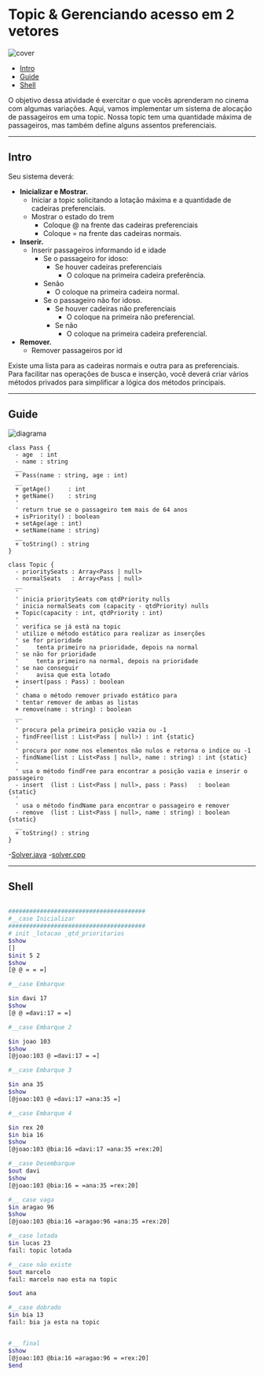 # Topic & Gerenciando acesso em 2 vetores

[](solver.cpp)

![cover](cover.jpg)

[](toc)

- [Intro](#intro)
- [Guide](#guide)
- [Shell](#shell)
[](toc)


O objetivo dessa atividade é exercitar o que vocês aprenderam no cinema com algumas variações. Aqui, vamos implementar um sistema de alocação de passageiros em uma topic. Nossa topic tem uma quantidade máxima de passageiros, mas também define alguns assentos preferenciais.

***

## Intro

Seu sistema deverá:

- **Inicializar e Mostrar.**
  - Iniciar a topic solicitando a lotação máxima e a quantidade de cadeiras preferenciais.
  - Mostrar o estado do trem
    - Coloque @ na frente das cadeiras preferenciais
    - Coloque = na frente das cadeiras normais.
- **Inserir.**
  - Inserir passageiros informando id e idade
    - Se o passageiro for idoso:
      - Se houver cadeiras preferenciais
        - O coloque na primeira cadeira preferência.
    - Senão
      - O coloque na primeira cadeira normal.
    - Se o passageiro não for idoso.
      - Se houver cadeiras não preferenciais
        - O coloque na primeira não preferencial.
      - Se não
        - O coloque na primeira cadeira preferencial.
- **Remover.**
  - Remover passageiros por id

Existe uma lista para as cadeiras normais e outra para as preferenciais. Para facilitar nas operações de busca e inserção, você deverá criar vários métodos privados para simplificar a lógica dos métodos principais.

***

## Guide

![diagrama](diagrama.png)

[](load)[](diagrama.puml)[](fenced:filter:plantuml)

```plantuml
class Pass {
  - age  : int
  - name : string
  __
  + Pass(name : string, age : int)
  __
  + getAge()     : int
  + getName()    : string
  '
  ' return true se o passageiro tem mais de 64 anos
  + isPriority() : boolean
  + setAge(age : int)
  + setName(name : string)
  __
  + toString() : string
}

class Topic {
  - prioritySeats : Array<Pass | null>
  - normalSeats   : Array<Pass | null>
  __
  '
  ' inicia prioritySeats com qtdPriority nulls
  ' inicia normalSeats com (capacity - qtdPriority) nulls
  + Topic(capacity : int, qtdPriority : int)
  '
  ' verifica se já está na topic
  ' utilize o método estático para realizar as inserções
  ' se for prioridade 
  '     tenta primeiro na prioridade, depois na normal
  ' se não for prioridade
  '     tenta primeiro na normal, depois na prioridade
  ' se nao conseguir
  '     avisa que esta lotado
  + insert(pass : Pass) : boolean
  ' 
  ' chama o método remover privado estático para 
  ' tentar remover de ambas as listas
  + remove(name : string) : boolean
  __
  '
  ' procura pela primeira posição vazia ou -1
  - findFree(list : List<Pass | null>) : int {static}
  '
  ' procura por nome nos elementos não nulos e retorna o indice ou -1 
  - findName(list : List<Pass | null>, name : string) : int {static}
  '
  ' usa o método findFree para encontrar a posição vazia e inserir o passageiro
  - insert  (list : List<Pass | null>, pass : Pass)   : boolean {static}
  '
  ' usa o método findName para encontrar o passageiro e remover
  - remove  (list : List<Pass | null>, name : string) : boolean {static}
  __
  + toString() : string
}
```

[](load)

-[Solver.java](.cache/draft.java)
-[solver.cpp](.cache/draft.cpp)

***

## Shell

```bash

#######################################
#__case Inicializar
#######################################
# init _lotacao _qtd_prioritarios
$show
[]
$init 5 2
$show
[@ @ = = =]

#__case Embarque

$in davi 17
$show
[@ @ =davi:17 = =]

#__case Embarque 2

$in joao 103
$show
[@joao:103 @ =davi:17 = =]

#__case Embarque 3

$in ana 35
$show
[@joao:103 @ =davi:17 =ana:35 =]

#__case Embarque 4

$in rex 20
$in bia 16
$show
[@joao:103 @bia:16 =davi:17 =ana:35 =rex:20]

#__case Desembarque
$out davi
$show
[@joao:103 @bia:16 = =ana:35 =rex:20]

#__ case vaga
$in aragao 96
$show
[@joao:103 @bia:16 =aragao:96 =ana:35 =rex:20]

#__case lotada
$in lucas 23
fail: topic lotada

#__case não existe
$out marcelo
fail: marcelo nao esta na topic

$out ana

#__case dobrado
$in bia 13
fail: bia ja esta na topic


#__ final
$show
[@joao:103 @bia:16 =aragao:96 = =rex:20]
$end
```




